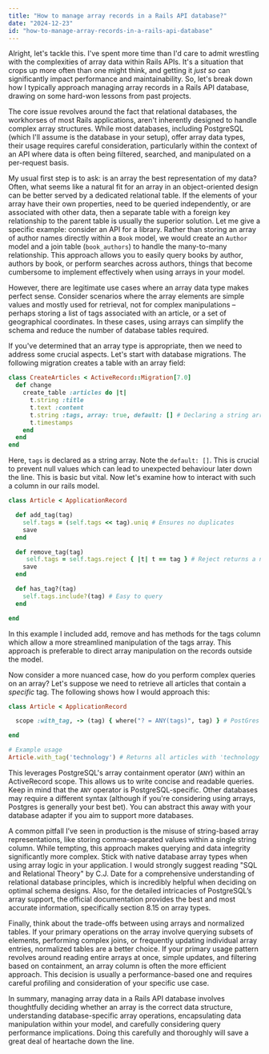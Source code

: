 ```yaml
---
title: "How to manage array records in a Rails API database?"
date: "2024-12-23"
id: "how-to-manage-array-records-in-a-rails-api-database"
---
```


Alright, let's tackle this. I've spent more time than I'd care to admit wrestling with the complexities of array data within Rails APIs. It's a situation that crops up more often than one might think, and getting it *just so* can significantly impact performance and maintainability. So, let's break down how I typically approach managing array records in a Rails API database, drawing on some hard-won lessons from past projects.

The core issue revolves around the fact that relational databases, the workhorses of most Rails applications, aren't inherently designed to handle complex array structures. While most databases, including PostgreSQL (which I'll assume is the database in your setup), offer array data types, their usage requires careful consideration, particularly within the context of an API where data is often being filtered, searched, and manipulated on a per-request basis.

My usual first step is to ask: is an array the best representation of my data? Often, what seems like a natural fit for an array in an object-oriented design can be better served by a dedicated relational table. If the elements of your array have their own properties, need to be queried independently, or are associated with other data, then a separate table with a foreign key relationship to the parent table is usually the superior solution. Let me give a specific example: consider an API for a library. Rather than storing an array of author names directly within a `Book` model, we would create an `Author` model and a join table (`book_authors`) to handle the many-to-many relationship. This approach allows you to easily query books by author, authors by book, or perform searches across authors, things that become cumbersome to implement effectively when using arrays in your model.

However, there are legitimate use cases where an array data type makes perfect sense. Consider scenarios where the array elements are simple values and mostly used for retrieval, not for complex manipulations – perhaps storing a list of tags associated with an article, or a set of geographical coordinates. In these cases, using arrays can simplify the schema and reduce the number of database tables required.

If you've determined that an array type is appropriate, then we need to address some crucial aspects. Let's start with database migrations. The following migration creates a table with an array field:

```ruby
class CreateArticles < ActiveRecord::Migration[7.0]
  def change
    create_table :articles do |t|
      t.string :title
      t.text :content
      t.string :tags, array: true, default: [] # Declaring a string array
      t.timestamps
    end
  end
end
```

Here, `tags` is declared as a string array. Note the `default: []`. This is crucial to prevent null values which can lead to unexpected behaviour later down the line. This is basic but vital. Now let's examine how to interact with such a column in our rails model.

```ruby
class Article < ApplicationRecord

  def add_tag(tag)
    self.tags = (self.tags << tag).uniq # Ensures no duplicates
    save
  end

  def remove_tag(tag)
     self.tags = self.tags.reject { |t| t == tag } # Reject returns a new array without the element
    save
  end

  def has_tag?(tag)
    self.tags.include?(tag) # Easy to query
  end

end
```

In this example I included add, remove and has methods for the tags column which allow a more streamlined manipulation of the tags array. This approach is preferable to direct array manipulation on the records outside the model.

Now consider a more nuanced case, how do you perform complex queries on an array? Let's suppose we need to retrieve all articles that contain a *specific* tag. The following shows how I would approach this:

```ruby
class Article < ApplicationRecord

  scope :with_tag, -> (tag) { where("? = ANY(tags)", tag) } # PostGres specific query

end

# Example usage
Article.with_tag('technology') # Returns all articles with 'technology' in tags
```

This leverages PostgreSQL's array containment operator (`ANY`) within an ActiveRecord scope. This allows us to write concise and readable queries. Keep in mind that the `ANY` operator is PostgreSQL-specific. Other databases may require a different syntax (although if you're considering using arrays, Postgres is generally your best bet). You can abstract this away with your database adapter if you aim to support more databases.

A common pitfall I’ve seen in production is the misuse of string-based array representations, like storing comma-separated values within a single string column. While tempting, this approach makes querying and data integrity significantly more complex. Stick with native database array types when using array logic in your application. I would strongly suggest reading "SQL and Relational Theory" by C.J. Date for a comprehensive understanding of relational database principles, which is incredibly helpful when deciding on optimal schema designs. Also, for the detailed intricacies of PostgreSQL’s array support, the official documentation provides the best and most accurate information, specifically section 8.15 on array types.

Finally, think about the trade-offs between using arrays and normalized tables. If your primary operations on the array involve querying subsets of elements, performing complex joins, or frequently updating individual array entries, normalized tables are a better choice. If your primary usage pattern revolves around reading entire arrays at once, simple updates, and filtering based on containment, an array column is often the more efficient approach. This decision is usually a performance-based one and requires careful profiling and consideration of your specific use case.

In summary, managing array data in a Rails API database involves thoughtfully deciding whether an array is the correct data structure, understanding database-specific array operations, encapsulating data manipulation within your model, and carefully considering query performance implications. Doing this carefully and thoroughly will save a great deal of heartache down the line.

